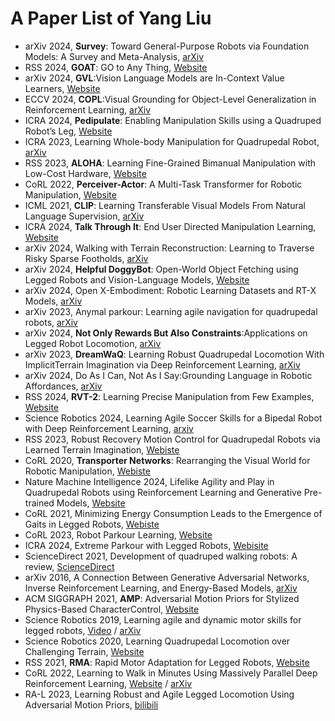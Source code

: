 # A Paper List of Yang Liu
- arXiv 2024, **Survey**: Toward General-Purpose Robots via Foundation Models: A Survey and Meta-Analysis, [arXiv](https://arxiv.org/abs/2312.08782)
- RSS 2024, **GOAT**: GO to Any Thing, [Website](https://theophilegervet.github.io/projects/goat/)
- arXiv 2024, **GVL**:Vision Language Models are In-Context Value Learners, [Website](https://generative-value-learning.github.io/#online-demo)
- ECCV 2024, **COPL**:Visual Grounding for Object-Level Generalization in Reinforcement Learning, [arXiv](https://arxiv.org/abs/2408.01942)
- ICRA 2024, **Pedipulate**: Enabling Manipulation Skills using a Quadruped Robot’s Leg, [Website](https://sites.google.com/leggedrobotics.com/pedipulate)
- ICRA 2023, Learning Whole-body Manipulation for Quadrupedal Robot, [arXiv](https://arxiv.org/abs/2308.16820)
- RSS 2023, **ALOHA**: Learning Fine-Grained Bimanual Manipulation with  Low-Cost Hardware, [Website](https://tonyzhaozh.github.io/aloha/)
- CoRL 2022, **Perceiver-Actor**: A Multi-Task Transformer for Robotic Manipulation, [Website](https://peract.github.io/)
- ICML 2021, **CLIP**: Learning Transferable Visual Models From Natural Language Supervision, [arXiv](https://arxiv.org/abs/2103.00020)
- ICRA 2024, **Talk Through It**: End User Directed Manipulation Learning, [Website](https://talk-through-it.github.io/)
- arXiv 2024, Walking with Terrain Reconstruction: Learning to Traverse Risky Sparse Footholds, [arXiv](https://arxiv.org/pdf/2409.15692)
- arXiv 2024, **Helpful DoggyBot**: Open-World Object Fetching using Legged Robots and Vision-Language Models, [Website](https://helpful-doggybot.github.io/)
- arXiv 2024, Open X-Embodiment: Robotic Learning Datasets and RT-X Models, [arXiv](https://arxiv.org/pdf/2310.08864)
- arXiv 2023, Anymal parkour: Learning agile navigation for quadrupedal robots, [arXiv](https://arxiv.org/abs/2306.14874)
- arXiv 2024, **Not Only Rewards But Also Constraints**:Applications on Legged Robot Locomotion, [arXiv](https://arxiv.org/pdf/2308.12517)
- arXiv 2023, **DreamWaQ**: Learning Robust Quadrupedal Locomotion With ImplicitTerrain Imagination via Deep Reinforcement Learning, [arXiv](https://arxiv.org/abs/2301.10602)
- arXiv 2024, Do As I Can, Not As I Say:Grounding Language in Robotic Affordances, [arXiv](https://arxiv.org/abs/2204.01691)
- RSS 2024, **RVT-2**: Learning Precise Manipulation from Few Examples, [Website](https://robotic-view-transformer-2.github.io/)
- Science Robotics 2024, Learning Agile Soccer Skills for a Bipedal Robot with Deep Reinforcement Learning, [arxiv](https://arxiv.org/abs/2304.13653)
- RSS 2023, Robust Recovery Motion Control for Quadrupedal Robots via Learned Terrain Imagination, [Webiste](https://sites.google.com/view/dreamriser)
- CoRL 2020, **Transporter Networks**: Rearranging the Visual World for Robotic Manipulation, [Webiste](https://transporternets.github.io/)
- Nature Machine Intelligence 2024, Lifelike Agility and Play in Quadrupedal Robots using Reinforcement Learning and Generative Pre-trained Models, [Website](https://tencent-roboticsx.github.io/lifelike-agility-and-play/)
- CoRL 2021, Minimizing Energy Consumption Leads to the Emergence of Gaits in Legged Robots, [Webiste](https://energy-locomotion.github.io/)
- CoRL 2023, Robot Parkour Learning, [Website](https://robot-parkour.github.io/)
- ICRA 2024, Extreme Parkour with Legged Robots, [Webisite](https://extreme-parkour.github.io/)
- ScienceDirect 2021, Development of quadruped walking robots: A review, [ScienceDirect](https://www.sciencedirect.com/science/article/pii/S2090447920302501)
- arXiv 2016, A Connection Between Generative Adversarial Networks, Inverse Reinforcement Learning, and Energy-Based Models, [arXiv](https://arxiv.org/abs/1611.03852)
- ACM SIGGRAPH 2021, **AMP**: Adversarial Motion Priors for Stylized Physics-Based CharacterControl, [Website](https://xbpeng.github.io/projects/AMP/index.html)
- Science Robotics 2019, Learning agile and dynamic motor skills for legged robots, [Video](https://youtu.be/aTDkYFZFWug?si=uOz0P2ErlVum0TO0) / [arXiv](https://arxiv.org/abs/1901.08652)
- Science Robotics 2020, Learning Quadrupedal Locomotion over Challenging Terrain, [Website](https://leggedrobotics.github.io/rl-blindloco/)
- RSS 2021, **RMA**: Rapid Motor Adaptation for Legged Robots, [Website](https://ashish-kmr.github.io/rma-legged-robots/)
- CoRL 2022, Learning to Walk in Minutes Using Massively Parallel Deep Reinforcement Learning, [Website](https://leggedrobotics.github.io/legged_gym/) /  [arXiv](https://arxiv.org/abs/2109.11978)
- RA-L 2023, Learning Robust and Agile Legged Locomotion Using Adversarial Motion Priors, [bilibili](https://www.bilibili.com/video/BV1nM4y177rY/)



